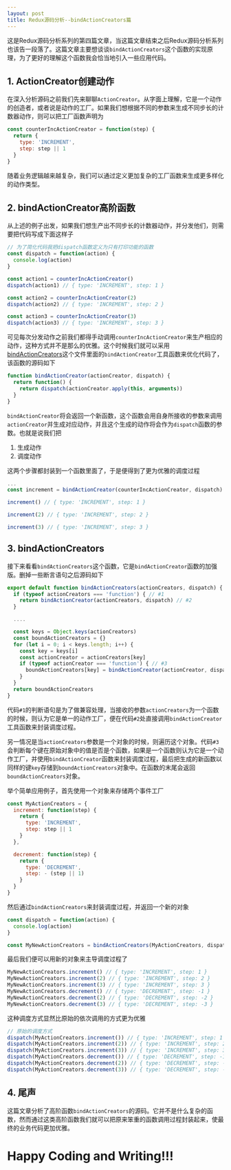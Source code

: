 ```yaml
---
layout: post
title: Redux源码分析--bindActionCreators篇
---
```

这是Redux源码分析系列的第四篇文章，当这篇文章结束之后Redux源码分析系列也该告一段落了。这篇文章主要想谈谈`bindActionCreators`这个函数的实现原理，为了更好的理解这个函数我会恰当地引入一些应用代码。

## 1. ActionCreator创建动作

在深入分析源码之前我们先来聊聊`ActionCreator`。从字面上理解，它是一个动作的创造者，或者说是动作的工厂。如果我们想根据不同的参数来生成不同步长的计数器动作，则可以把工厂函数声明为

``` js
const counterIncActionCreator = function(step) {
  return {
    type: 'INCREMENT',
    step: step || 1
  }
}
```

随着业务逻辑越来越复杂，我们可以通过定义更加复杂的工厂函数来生成更多样化的动作类型。

## 2. bindActionCreator高阶函数

从上述的例子出发，如果我们想生产出不同步长的计数器动作，并分发他们，则需要把代码写成下面这样子

``` js
// 为了简化代码我把dispatch函数定义为只有打印功能的函数
const dispatch = function(action) {
  console.log(action)
}

const action1 = counterIncActionCreator()
dispatch(action1) // { type: 'INCREMENT', step: 1 }

const action2 = counterIncActionCreator(2)
dispatch(action2) // { type: 'INCREMENT', step: 2 }

const action3 = counterIncActionCreator(3)
dispatch(action3) // { type: 'INCREMENT', step: 3 }
```

可见每次分发动作之前我们都得手动调用`counterIncActionCreator`来生产相应的动作，这种方式并不是那么的优雅。这个时候我们就可以采用[bindActionCreators](https://github.com/reduxjs/redux/blob/master/src/bindActionCreators.js)这个文件里面的`bindActionCreator`工具函数来优化代码了，该函数的源码如下

``` js
function bindActionCreator(actionCreator, dispatch) {
  return function() {
    return dispatch(actionCreator.apply(this, arguments))
  }
}
```

`bindActionCreator`将会返回一个新函数，这个函数会用自身所接收的参数来调用`actionCreator`并生成对应动作，并且这个生成的动作将会作为`dispatch`函数的参数。也就是说我们把

1. 生成动作
2. 调度动作

这两个步骤都封装到一个函数里面了，于是便得到了更为优雅的调度过程

``` js
...
const increment = bindActionCreator(counterIncActionCreator, dispatch)

increment() // { type: 'INCREMENT', step: 1 }

increment(2) // { type: 'INCREMENT', step: 2 }

increment(3) // { type: 'INCREMENT', step: 3 }
```

## 3. bindActionCreators

接下来看看`bindActionCreators`这个函数，它是`bindActionCreator`函数的加强版。删掉一些断言语句之后源码如下

``` js
export default function bindActionCreators(actionCreators, dispatch) {
  if (typeof actionCreators === 'function') { // #1
    return bindActionCreator(actionCreators, dispatch) // #2
  }

  ....

  const keys = Object.keys(actionCreators)
  const boundActionCreators = {}
  for (let i = 0; i < keys.length; i++) {
    const key = keys[i]
    const actionCreator = actionCreators[key]
    if (typeof actionCreator === 'function') { // #3
      boundActionCreators[key] = bindActionCreator(actionCreator, dispatch)
    }
  }
  return boundActionCreators
}
```

代码`#1`的判断语句是为了做兼容处理，当接收的参数`actionCreators`为一个函数的时候，则认为它是单一的动作工厂，便在代码`#2`处直接调用`bindActionCreator`工具函数来封装调度过程。

另一情况是当`actionCreators`参数是一个对象的时候，则遍历这个对象。代码`#3`会判断每个键在原始对象中的值是否是个函数，如果是一个函数则认为它是一个动作工厂，并使用`bindActionCreator`函数来封装调度过程，最后把生成的新函数以同样的键`key`存储到`boundActionCreators`对象中。在函数的末尾会返回`boundActionCreators`对象。

举个简单应用例子，首先使用一个对象来存储两个事件工厂

``` js
const MyActionCreators = {
  increment: function(step) {
    return {
      type: 'INCREMENT',
      step: step || 1
    }
  },

  decrement: function(step) {
    return {
      type: 'DECREMENT',
      step: - (step || 1)
    }
  }
}
```

然后通过`bindActionCreators`来封装调度过程，并返回一个新的对象

``` js
const dispatch = function(action) {
  console.log(action)
}

const MyNewActionCreators = bindActionCreators(MyActionCreators, dispatch)
```

最后我们便可以用新的对象来主导调度过程了

``` js
MyNewActionCreators.increment() // { type: 'INCREMENT', step: 1 }
MyNewActionCreators.increment(2) // { type: 'INCREMENT', step: 2 }
MyNewActionCreators.increment(3) // { type: 'INCREMENT', step: 3 }
MyNewActionCreators.decrement() // { type: 'DECREMENT', step: -1 }
MyNewActionCreators.decrement(2) // { type: 'DECREMENT', step: -2 }
MyNewActionCreators.decrement(3) // { type: 'DECREMENT', step: -3 }
```

这种调度方式显然比原始的依次调用的方式更为优雅

``` js
// 原始的调度方式
dispatch(MyActionCreators.increment()) // { type: 'INCREMENT', step: 1 }
dispatch(MyActionCreators.increment(2)) // { type: 'INCREMENT', step: 2 }
dispatch(MyActionCreators.increment(3)) // { type: 'INCREMENT', step: 3 }
dispatch(MyActionCreators.decrement()) // { type: 'DECREMENT', step: -1 }
dispatch(MyActionCreators.decrement(2)) // { type: 'DECREMENT', step: -2 }
dispatch(MyActionCreators.decrement(3)) // { type: 'DECREMENT', step: -3 }
```

## 4. 尾声
这篇文章分析了高阶函数`bindActionCreators`的源码。它并不是什么复杂的函数，然而通过这类高阶函数我们就可以把原来笨重的函数调用过程封装起来，使最终的业务代码更加优雅。

# Happy Coding and Writing!!!
